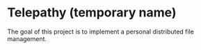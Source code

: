 # Telepathy (temporary name)

The goal of this project is to implement a personal distributed file management.
